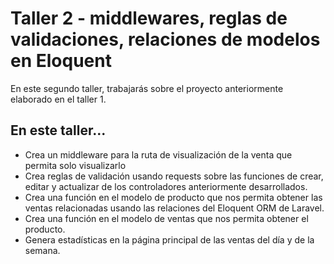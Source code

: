 # Taller 2 - middlewares, reglas de validaciones, relaciones de modelos en Eloquent

En este segundo taller, trabajarás sobre el proyecto anteriormente elaborado en el taller 1. 

## En este taller...
* Crea un middleware para la ruta de visualización de la venta que permita solo visualizarlo 
* Crea reglas de validación usando requests sobre las funciones de crear, editar y actualizar de los controladores anteriormente desarrollados.
* Crea una función en el modelo de producto que nos permita obtener las ventas relacionadas usando las relaciones del Eloquent ORM de Laravel.
* Crea una función en el modelo de ventas que nos permita obtener el producto.
* Genera estadísticas en la página principal de las ventas del día y de la semana.